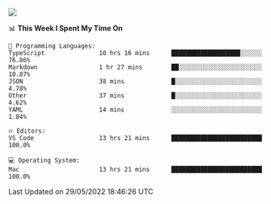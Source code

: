 ![](http://github-profile-summary-cards.vercel.app/api/cards/profile-details?username=kok-s0s&theme=vue)

<!--START_SECTION:waka-->
📊 **This Week I Spent My Time On** 

```text
💬 Programming Languages: 
TypeScript               10 hrs 16 mins      ███████████████████░░░░░░   76.86% 
Markdown                 1 hr 27 mins        ██░░░░░░░░░░░░░░░░░░░░░░░   10.87% 
JSON                     38 mins             █░░░░░░░░░░░░░░░░░░░░░░░░   4.78% 
Other                    37 mins             █░░░░░░░░░░░░░░░░░░░░░░░░   4.62% 
YAML                     14 mins             ░░░░░░░░░░░░░░░░░░░░░░░░░   1.84%

🔥 Editors: 
VS Code                  13 hrs 21 mins      █████████████████████████   100.0%

💻 Operating System: 
Mac                      13 hrs 21 mins      █████████████████████████   100.0%

```


 Last Updated on 29/05/2022 18:46:26 UTC
<!--END_SECTION:waka-->
